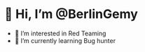 # 👋 Hi, I’m @BerlinGemy
- 👀 I’m interested in Red Teaming
- 🌱 I’m currently learning Bug hunter


<!---
BerlinGemy/BerlinGemy is a ✨ special ✨ repository because its `README.md` (this file) appears on your GitHub profile.
You can click the Preview link to take a look at your changes.
--->
